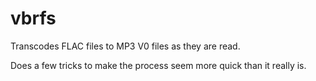 vbrfs
=====

Transcodes FLAC files to MP3 V0 files as they are read.

Does a few tricks to make the process seem more quick than it really is.
